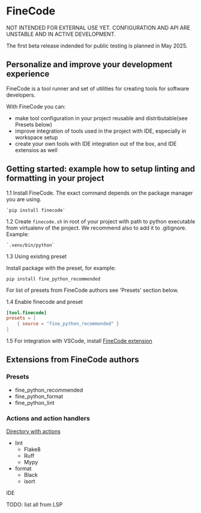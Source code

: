 # FineCode

NOT INTENDED FOR EXTERNAL USE YET. CONFIGURATION AND API ARE UNSTABLE AND IN ACTIVE DEVELOPMENT.

The first beta release indended for public testing is planned in May 2025.

## Personalize and improve your development experience

FineCode is a tool runner and set of utilities for creating tools for software developers.

With FineCode you can:

- make tool configuration in your project reusable and distributable(see Presets below)
- improve integration of tools used in the project with IDE, especially in workspace setup
- create your own tools with IDE integration out of the box, and IDE extensios as well

## Getting started: example how to setup linting and formatting in your project

1.1 Install FineCode. The exact command depends on the package manager you are using.

    `pip install finecode`

1.2 Create `finecode.sh` in root of your project with path to python executable from virtualenv of the project. We recommend also to add it to .gitignore. Example:

    `.venv/bin/python`

1.3 Using existing preset

Install package with the preset, for example:

`pip install fine_python_recommended`

For list of presets from FineCode authors see 'Presets' section below.

1.4 Enable finecode and preset

```toml
[tool.finecode]
presets = [
    { source = "fine_python_recommended" }
]
```

1.5 For integration with VSCode, install [FineCode extension](https://github.com/finecode-dev/finecode-vscode)

## Extensions from FineCode authors

### Presets

- fine_python_recommended
- fine_python_format
- fine_python_lint

### Actions and action handlers

[Directory with actions](https://github.com/finecode-dev/finecode/tree/main/finecode_extension_api/finecode_extension_api/actions)

- lint
  - Flake8
  - Ruff
  - Mypy
- format
  - Black
  - isort

IDE

TODO: list all from LSP
